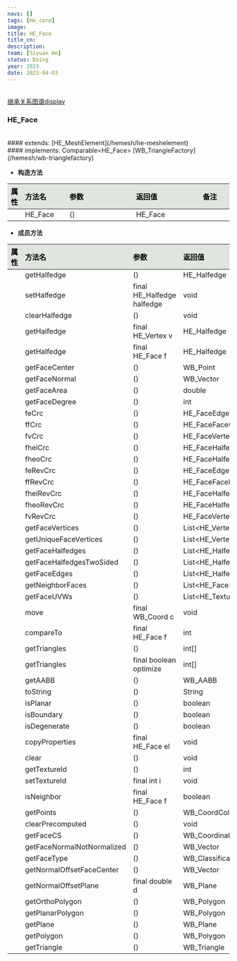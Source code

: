 ```yaml
---
navs: []
tags: [He_core]
image:
title: HE_Face
title_cn:
description: 
team: [Siyuan He]
status: Doing
year: 2023
date: 2023-04-03
---
```

<style>
table th:first-of-type {
width:5%;
}
table th:nth-of-type(2) {
width:20%;
}
table th:nth-of-type(3) {
width:30%;
}
table th:nth-of-type(4) {
width:30%;
}
table th:nth-of-type(5) {
width:8cm;
}
table th {
color: rgba(0,0,0)!important;
font-weight: bold; /*加粗*/
/* text-align: center !important; 内容居中，加上 !important 避免被 Markdown 样式覆盖 */
background: rgba(224,229,223,10)!important; /*背景色*/
}
</style>
            

<br>
<a href="/display/hemesh" onclick="saveReferrer()">继承关系图谱display</a>
<script>
function saveReferrer() {
  var referrer ='HE_Face';
  localStorage.setItem('referrer', referrer);
}
</script>

<br>

### HE_Face

<br>
#### extends:   [HE_MeshElement](/hemesh/he-meshelement)
<br>
#### implements:  Comparable&lt;HE_Face&gt;  [WB_TriangleFactory](/hemesh/wb-trianglefactory)
<br>


- **构造方法**

| 属性   | 方法名     | 参数   | 返回值     | 备注   |
|:-----|:--------|:-----|:--------|:-----|
|      | HE_Face | ()   | HE_Face |      |

- **成员方法**

| 属性   | 方法名                        | 参数                         | 返回值                               | 备注   |
|:-----|:---------------------------|:---------------------------|:----------------------------------|:-----|
|      | getHalfedge                | ()                         | HE_Halfedge                       |      |
|      | setHalfedge                | final HE_Halfedge halfedge | void                              |      |
|      | clearHalfedge              | ()                         | void                              |      |
|      | getHalfedge                | final HE_Vertex v          | HE_Halfedge                       |      |
|      | getHalfedge                | final HE_Face f            | HE_Halfedge                       |      |
|      | getFaceCenter              | ()                         | WB_Point                          |      |
|      | getFaceNormal              | ()                         | WB_Vector                         |      |
|      | getFaceArea                | ()                         | double                            |      |
|      | getFaceDegree              | ()                         | int                               |      |
|      | feCrc                      | ()                         | HE_FaceEdgeCirculator             |      |
|      | ffCrc                      | ()                         | HE_FaceFaceCirculator             |      |
|      | fvCrc                      | ()                         | HE_FaceVertexCirculator           |      |
|      | fheiCrc                    | ()                         | HE_FaceHalfedgeInnerCirculator    |      |
|      | fheoCrc                    | ()                         | HE_FaceHalfedgeOuterCirculator    |      |
|      | feRevCrc                   | ()                         | HE_FaceEdgeRevCirculator          |      |
|      | ffRevCrc                   | ()                         | HE_FaceFaceRevCirculator          |      |
|      | fheiRevCrc                 | ()                         | HE_FaceHalfedgeInnerRevCirculator |      |
|      | fheoRevCrc                 | ()                         | HE_FaceHalfedgeOuterRevCirculator |      |
|      | fvRevCrc                   | ()                         | HE_FaceVertexRevCirculator        |      |
|      | getFaceVertices            | ()                         | List&lt;HE_Vertex&gt;             |      |
|      | getUniqueFaceVertices      | ()                         | List&lt;HE_Vertex&gt;             |      |
|      | getFaceHalfedges           | ()                         | List&lt;HE_Halfedge&gt;           |      |
|      | getFaceHalfedgesTwoSided   | ()                         | List&lt;HE_Halfedge&gt;           |      |
|      | getFaceEdges               | ()                         | List&lt;HE_Halfedge&gt;           |      |
|      | getNeighborFaces           | ()                         | List&lt;HE_Face&gt;               |      |
|      | getFaceUVWs                | ()                         | List&lt;HE_TextureCoordinate&gt;  |      |
|      | move                       | final WB_Coord c           | void                              |      |
|      | compareTo                  | final HE_Face f            | int                               |      |
|      | getTriangles               | ()                         | int[]                             |      |
|      | getTriangles               | final boolean optimize     | int[]                             |      |
|      | getAABB                    | ()                         | WB_AABB                           |      |
|      | toString                   | ()                         | String                            |      |
|      | isPlanar                   | ()                         | boolean                           |      |
|      | isBoundary                 | ()                         | boolean                           |      |
|      | isDegenerate               | ()                         | boolean                           |      |
|      | copyProperties             | final HE_Face el           | void                              |      |
|      | clear                      | ()                         | void                              |      |
|      | getTextureId               | ()                         | int                               |      |
|      | setTextureId               | final int i                | void                              |      |
|      | isNeighbor                 | final HE_Face f            | boolean                           |      |
|      | getPoints                  | ()                         | WB_CoordCollection                |      |
|      | clearPrecomputed           | ()                         | void                              |      |
|      | getFaceCS                  | ()                         | WB_CoordinateSystem               |      |
|      | getFaceNormalNotNormalized | ()                         | WB_Vector                         |      |
|      | getFaceType                | ()                         | WB_Classification                 |      |
|      | getNormalOffsetFaceCenter  | ()                         | WB_Vector                         |      |
|      | getNormalOffsetPlane       | final double d             | WB_Plane                          |      |
|      | getOrthoPolygon            | ()                         | WB_Polygon                        |      |
|      | getPlanarPolygon           | ()                         | WB_Polygon                        |      |
|      | getPlane                   | ()                         | WB_Plane                          |      |
|      | getPolygon                 | ()                         | WB_Polygon                        |      |
|      | getTriangle                | ()                         | WB_Triangle                       |      |
